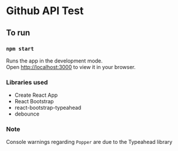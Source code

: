 # Github API Test

## To run

### `npm start`

Runs the app in the development mode.\
Open [http://localhost:3000](http://localhost:3000) to view it in your browser.

### Libraries used

- Create React App
- React Bootstrap
- react-bootstrap-typeahead
- debounce

### Note
Console warnings regarding `Popper` are due to the Typeahead library